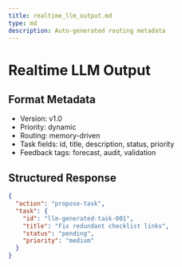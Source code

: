 ```yaml
---
title: realtime_llm_output.md
type: md
description: Auto-generated routing metadata
---
```


# Realtime LLM Output

## Format Metadata
- Version: v1.0
- Priority: dynamic
- Routing: memory-driven
- Task fields: id, title, description, status, priority
- Feedback tags: forecast, audit, validation

## Structured Response
```json
{
  "action": "propose-task",
  "task": {
    "id": "llm-generated-task-001",
    "title": "Fix redundant checklist links",
    "status": "pending",
    "priority": "medium"
  }
}
```

<!-- linked feature: memory bank -->
<!-- linked feature: tasks -->
<!-- linked feature: agents -->
<!-- linked feature: pipelines -->
<!-- linked feature: routines -->